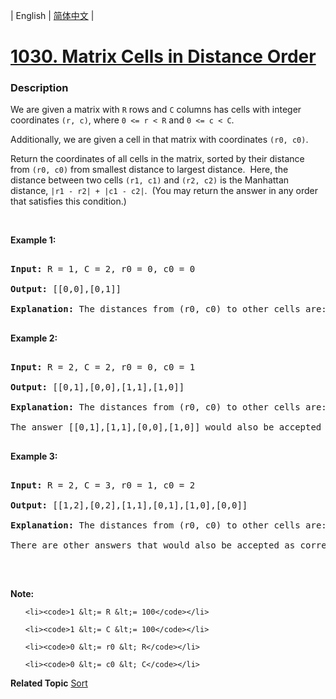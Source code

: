 | English | [简体中文](README.md) |

# [1030. Matrix Cells in Distance Order](https://leetcode-cn.com/problems/matrix-cells-in-distance-order)
 ### Description
<p>We are given a matrix with <code>R</code> rows and <code>C</code> columns has cells with integer coordinates&nbsp;<code>(r, c)</code>, where <code>0 &lt;= r &lt; R</code> and <code>0 &lt;= c &lt; C</code>.</p>

<p>Additionally, we are given a cell in that matrix with coordinates&nbsp;<code>(r0, c0)</code>.</p>

<p>Return the coordinates of&nbsp;all cells in the matrix, sorted by their distance from <code>(r0, c0)</code>&nbsp;from smallest distance to largest distance.&nbsp; Here,&nbsp;the distance between two cells <code>(r1, c1)</code> and <code>(r2, c2)</code> is the Manhattan distance,&nbsp;<code>|r1 - r2| + |c1 - c2|</code>.&nbsp; (You may return the answer in any order that satisfies this condition.)</p>

<p>&nbsp;</p>

<div>
<p><strong>Example 1:</strong></p>

<pre>
<strong>Input: </strong>R = <span id="example-input-1-1">1</span>, C = <span id="example-input-1-2">2</span>, r0 = <span id="example-input-1-3">0</span>, c0 = <span id="example-input-1-4">0</span>
<strong>Output: </strong><span id="example-output-1">[[0,0],[0,1]]
<strong>Explanation:</strong> The distances from (r0, c0) to other cells are: [0,1]</span>
</pre>

<div>
<p><strong>Example 2:</strong></p>

<pre>
<strong>Input: </strong>R = <span id="example-input-2-1">2</span>, C = <span id="example-input-2-2">2</span>, r0 = <span id="example-input-2-3">0</span>, c0 = <span id="example-input-2-4">1</span>
<strong>Output: </strong><span id="example-output-2">[[0,1],[0,0],[1,1],[1,0]]
</span><span id="example-output-1"><strong>Explanation:</strong> The distances from (r0, c0) to other cells are:</span><span> [0,1,1,2]</span>
The answer [[0,1],[1,1],[0,0],[1,0]] would also be accepted as correct.
</pre>

<div>
<p><strong>Example 3:</strong></p>

<pre>
<strong>Input: </strong>R = <span id="example-input-3-1">2</span>, C = <span id="example-input-3-2">3</span>, r0 = <span id="example-input-3-3">1</span>, c0 = <span id="example-input-3-4">2</span>
<strong>Output: </strong><span id="example-output-3">[[1,2],[0,2],[1,1],[0,1],[1,0],[0,0]]</span>
<span id="example-output-1"><strong>Explanation:</strong> The distances from (r0, c0) to other cells are:</span><span> [0,1,1,2,2,3]</span>
There are other answers that would also be accepted as correct, such as [[1,2],[1,1],[0,2],[1,0],[0,1],[0,0]].
</pre>

<p>&nbsp;</p>

<p><strong><span>Note:</span></strong></p>

<ol>
	<li><code>1 &lt;= R &lt;= 100</code></li>
	<li><code>1 &lt;= C &lt;= 100</code></li>
	<li><code>0 &lt;= r0 &lt; R</code></li>
	<li><code>0 &lt;= c0 &lt; C</code></li>
</ol>
</div>
</div>
</div>

**Related Topic**  [Sort](https://leetcode-cn.com/tag/sort) 